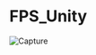 # FPS_Unity

![Capture](https://github.com/hassanhamdani/FPS_Unity/assets/96621474/a2f1acfc-f849-47a2-9acd-7fe5bc5f046c)
